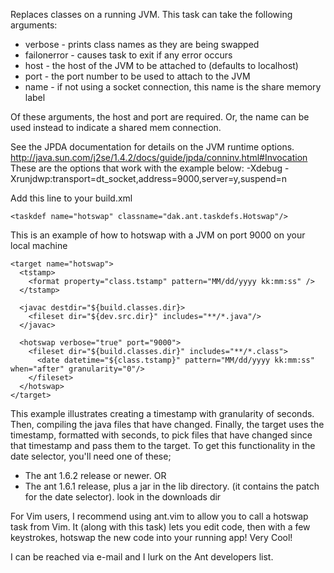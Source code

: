 Replaces classes on a running JVM. This task can take the following arguments:

  * verbose - prints class names as they are being swapped
  * failonerror - causes task to exit if any error occurs
  * host - the host of the JVM to be attached to (defaults to localhost)
  * port - the port number to be used to attach to the JVM
  * name - if not using a socket connection, this name is the share memory label

Of these arguments, the host and port are required. Or, the name can be used instead to indicate a shared mem connection.

See the JPDA documentation for details on the JVM runtime options. http://java.sun.com/j2se/1.4.2/docs/guide/jpda/conninv.html#Invocation
These are the options that work with the example below: -Xdebug -Xrunjdwp:transport=dt\_socket,address=9000,server=y,suspend=n

Add this line to your build.xml

```
<taskdef name="hotswap" classname="dak.ant.taskdefs.Hotswap"/>
```

This is an example of how to hotswap with a JVM on port 9000 on your local machine

```
<target name="hotswap">
  <tstamp>
    <format property="class.tstamp" pattern="MM/dd/yyyy kk:mm:ss" />
  </tstamp>

  <javac destdir="${build.classes.dir}>
    <fileset dir="${dev.src.dir}" includes="**/*.java"/>
  </javac>

  <hotswap verbose="true" port="9000">
    <fileset dir="${build.classes.dir}" includes="**/*.class">
      <date datetime="${class.tstamp}" pattern="MM/dd/yyyy kk:mm:ss" when="after" granularity="0"/>
    </fileset>
  </hotswap>
</target>
```

This example illustrates creating a timestamp with granularity of seconds. Then, compiling the java files that have changed. Finally, the target uses the timestamp, formatted with seconds, to pick files that have changed since that timestamp and pass them to the target. To get this functionality in the date selector, you'll need one of these;

  * The ant 1.6.2 release or newer. OR
  * The ant 1.6.1 release, plus a jar in the lib directory. (it contains the patch for the date selector). look in the downloads dir

For Vim users, I recommend using ant.vim to allow you to call a hotswap task from Vim. It (along with this task) lets you edit code, then with a few keystrokes, hotswap the new code into your running app! Very Cool!

I can be reached via e-mail and I lurk on the Ant developers list.